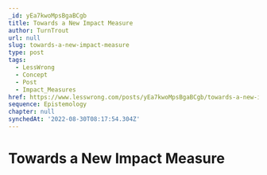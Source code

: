 ```yaml
---
_id: yEa7kwoMpsBgaBCgb
title: Towards a New Impact Measure
author: TurnTrout
url: null
slug: towards-a-new-impact-measure
type: post
tags:
  - LessWrong
  - Concept
  - Post
  - Impact_Measures
href: https://www.lesswrong.com/posts/yEa7kwoMpsBgaBCgb/towards-a-new-impact-measure
sequence: Epistemology
chapter: null
synchedAt: '2022-08-30T08:17:54.304Z'
---
```


# Towards a New Impact Measure
